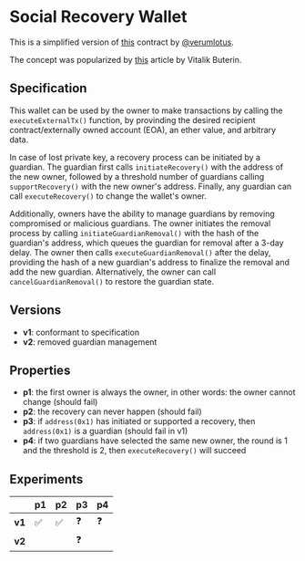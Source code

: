 # Social Recovery Wallet
This is a simplified version of
[this](https://github.com/verumlotus/social-recovery-wallet/blob/main/src/Wallet.sol)
contract by [@verumlotus](https://github.com/verumlotus). 

The concept was popularized by
[this](https://vitalik.ca/general/2021/01/11/recovery.html) article by Vitalik
Buterin.

## Specification
This wallet can be used by the owner to make transactions by calling the
`executeExternalTx()` function, by provinding the desired recipient
contract/externally owned account (EOA), an ether value, and arbitrary data.

In case of lost private key, a recovery process can be initiated by a guardian.
The guardian first calls `initiateRecovery()` with the address of the new
owner, followed by a threshold number of guardians calling `supportRecovery()`
with the new owner's address. Finally, any guardian can call
`executeRecovery()` to change the wallet's owner. 

Additionally, owners have the ability to manage guardians by removing
compromised or malicious guardians. The owner initiates the removal process by
calling `initiateGuardianRemoval()` with the hash of the guardian's address,
which queues the guardian for removal after a 3-day delay. The owner then calls
`executeGuardianRemoval()` after the delay, providing the hash of a new
guardian's address to finalize the removal and add the new guardian.
Alternatively, the owner can call `cancelGuardianRemoval()` to restore the
guardian state.

## Versions
- **v1**: conformant to specification
- **v2**: removed guardian management

## Properties
- **p1**: the first owner is always the owner, in other words: the owner cannot
  change (should fail)
- **p2**: the recovery can never happen (should fail)
- **p3**: if `address(0x1)` has initiated or supported a recovery, then
  `address(0x1)` is a guardian (should fail in v1)
- **p4**: if two guardians have selected the same new owner, the round is 1 and the threshold
  is 2, then `executeRecovery()` will succeed

## Experiments


|        | p1                 | p2                 | p3         | p4         |
| ------ | ------------------ | ------------------ | ---------- | ---------- | 
| **v1** | :white_check_mark: | :white_check_mark: | :question: | :question: |
| **v2** |                    |                    | :question: | 
